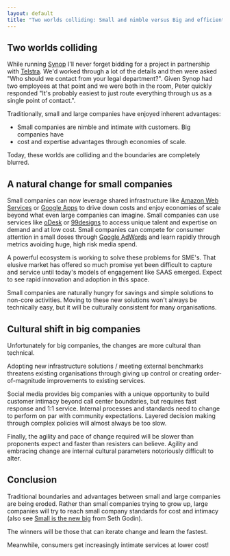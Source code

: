 ```yaml
---
layout: default
title: "Two worlds colliding: Small and nimble versus Big and efficient"
---
```


## Two worlds colliding

While running
[Synop](http://www.e-gineer.com/v2/blog/2005/08/unofficial-history-of-synop.htm)
I'll never forget bidding for a project in partnership with
[Telstra](http://www.telstra.com.au/).  We'd worked through a lot of the
details and then were asked "Who should we contact from your legal
department?". Given Synop had two employees at that point and we were both in
the room, Peter quickly responded "It's probably easiest to just route
everything through us as a single point of contact.".

Traditionally, small and large companies have enjoyed inherent advantages:
* Small companies are nimble and intimate with customers.  Big companies have
* cost and expertise advantages through economies of scale.

Today, these worlds are colliding and the boundaries are completely blurred.

## A natural change for small companies

Small companies can now leverage shared infrastructure like [Amazon Web
Services](http://aws.amazon.com/) or [Google Apps](http://www.google.com/apps/)
to drive down costs and enjoy economies of scale beyond what even large
companies can imagine. Small companies can use services like
[oDesk](http://www.odesk.com/) or [99designs](http://www.99designs.com/) to
access unique talent and expertise on demand and at low cost. Small companies
can compete for consumer attention in small doses through [Google
AdWords](http://adwords.google.com/) and learn rapidly through metrics avoiding
huge, high risk media spend.

A powerful ecosystem is working to solve these problems for SME's. That elusive
market has offered so much promise yet been difficult to capture and service
until today's models of engagement like SAAS emerged. Expect to see rapid
innovation and adoption in this space.

Small companies are naturally hungry for savings and simple solutions to
non-core activities. Moving to these new solutions won't always be technically
easy, but it will be culturally consistent for many organisations.

## Cultural shift in big companies

Unfortunately for big companies, the changes are more cultural than technical.

Adopting new infrastructure solutions / meeting external benchmarks threatens
existing organisations through giving up control or creating order-of-magnitude
improvements to existing services.

Social media provides big companies with a unique opportunity to build customer
intimacy beyond call center boundaries, but requires fast response and 1:1
service. Internal processes and standards need to change to perform on par with
community expectations. Layered decision making through complex policies will
almost always be too slow.

Finally, the agility and pace of change required will be slower than proponents
expect and faster than resisters can believe. Agility and embracing change are
internal cultural parameters notoriously difficult to alter.

## Conclusion

Traditional boundaries and advantages between small and large companies are
being eroded. Rather than small companies trying to grow up, large companies
will try to reach small company standards for cost and intimacy (also see
[Small is the new
big](http://sethgodin.typepad.com/seths_blog/2005/06/small_is_the_ne.html) from
Seth Godin).

The winners will be those that can iterate change and learn the fastest.

Meanwhile, consumers get increasingly intimate services at lower cost!

